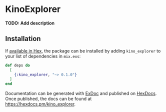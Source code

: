 # KinoExplorer

**TODO: Add description**

## Installation

If [available in Hex](https://hex.pm/docs/publish), the package can be installed
by adding `kino_explorer` to your list of dependencies in `mix.exs`:

```elixir
def deps do
  [
    {:kino_explorer, "~> 0.1.0"}
  ]
end
```

Documentation can be generated with [ExDoc](https://github.com/elixir-lang/ex_doc)
and published on [HexDocs](https://hexdocs.pm). Once published, the docs can
be found at <https://hexdocs.pm/kino_explorer>.

